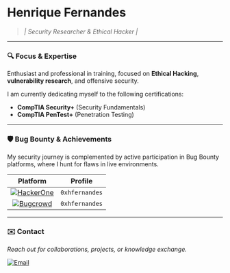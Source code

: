 # Henrique Fernandes

> *| Security Researcher & Ethical Hacker |*

---

### 🔍 Focus & Expertise

Enthusiast and professional in training, focused on **Ethical Hacking**, **vulnerability research**, and offensive security.

I am currently dedicating myself to the following certifications:
* **CompTIA Security+** (Security Fundamentals)
* **CompTIA PenTest+** (Penetration Testing)

---

### 🛡️ Bug Bounty & Achievements

My security journey is complemented by active participation in Bug Bounty platforms, where I hunt for flaws in live environments.

| Platform | Profile |
| :---: | :---: |
| [![HackerOne](https://img.shields.io/badge/HackerOne-darkblue?style=for-the-badge&logo=hackerone)](https://hackerone.com/0xhfernandes) | `0xhfernandes` |
| [![Bugcrowd](https://img.shields.io/badge/Bugcrowd-red?style=for-the-badge&logo=bugcrowd)](https://bugcrowd.com/0xhfernandes) | `0xhfernandes` |

---

### ✉️ Contact

*Reach out for collaborations, projects, or knowledge exchange.*

[![Email](https://img.shields.io/badge/Email-000000?style=for-the-badge&logo=protonmail&logoColor=white)](mailto:0xhfernandes@protonmail.com)
